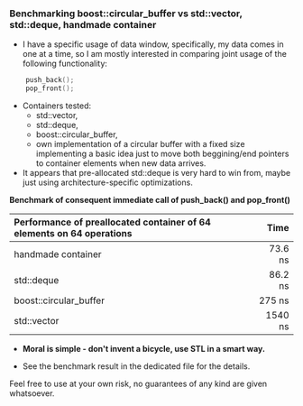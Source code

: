 ### Benchmarking boost::circular_buffer vs std::vector, std::deque, handmade container 

- I have a specific usage of data window, specifically, my data comes in one at a time, so I am mostly interested in comparing joint usage of the following functionality:  
```cpp 
    push_back();
    pop_front();
```
- Containers tested:
    * std::vector,
    * std::deque,
    * boost::circular_buffer,
    * own implementation of a circular buffer with a fixed size implementing a basic idea just to move both beggining/end pointers to container elements when new data arrives. 
- It appears that pre-allocated std::deque is very hard to win from, maybe just using architecture-specific optimizations.

**Benchmark of consequent immediate call of push_back() and pop_front()**

| Performance of preallocated container of 64 elements on 64 operations |    Time |
|:----------------------------------------------------------------------|--------:|
| handmade container                                                    | 73.6 ns |
| std::deque                                                            | 86.2 ns |
| boost::circular_buffer                                                |  275 ns |
| std::vector                                                           | 1540 ns |

- **Moral is simple - don't invent a bicycle, use STL in a smart way.**

- See the benchmark result in the dedicated file for the details.

Feel free to use at your own risk, no guarantees of any kind are given whatsoever. 
